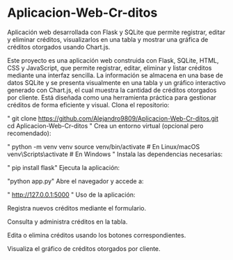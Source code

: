 # Aplicacion-Web-Cr-ditos
Aplicación web desarrollada con Flask y SQLite que permite registrar, editar y eliminar créditos, visualizarlos en una tabla y mostrar una gráfica de créditos otorgados usando Chart.js.

Este proyecto es una aplicación web construida con Flask, SQLite, HTML, CSS y JavaScript, que permite registrar, editar, eliminar y listar créditos mediante una interfaz sencilla. La información se almacena en una base de datos SQLite y se presenta visualmente en una tabla y un gráfico interactivo generado con Chart.js, el cual muestra la cantidad de créditos otorgados por cliente. Está diseñada como una herramienta práctica para gestionar créditos de forma eficiente y visual.
Clona el repositorio:

"  git clone https://github.com/Alejandro9809/Aplicacion-Web-Cr-ditos.git
cd Aplicacion-Web-Cr-ditos "
Crea un entorno virtual (opcional pero recomendado):

" python -m venv venv
source venv/bin/activate   # En Linux/macOS
venv\Scripts\activate      # En Windows
"
Instala las dependencias necesarias:


" pip install flask"
Ejecuta la aplicación:

"python app.py"
Abre el navegador y accede a:

"  http://127.0.0.1:5000  "
Uso de la aplicación:

Registra nuevos créditos mediante el formulario.

Consulta y administra créditos en la tabla.

Edita o elimina créditos usando los botones correspondientes.

Visualiza el gráfico de créditos otorgados por cliente.

